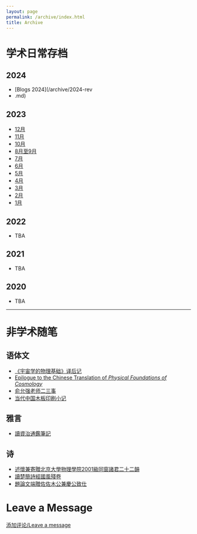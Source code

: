 ```yaml
---
layout: page
permalink: /archive/index.html
title: Archive
---
```


# 学术日常存档

## 2024

- [Blogs 2024](/archive/2024-rev
- .md)

## 2023

- [12月](/archive/2023-12.md)
- [11月](/archive/2023-11.md)
- [10月](/archive/2023-10.md)
- [8月至9月](/archive/2023-08.md)
- [7月](/archive/2023-07.md)
- [6月](/archive/2023-06.md)
- [5月](/archive/2023-05.md)
- [4月](/archive/2023-04.md)
- [3月](/archive/2023-03.md)
- [2月](/archive/2023-02.md)
- [1月](/archive/2023-01.md)

## 2022

- TBA

## 2021

- TBA

## 2020

- TBA

---

# 非学术随笔

## 语体文

- [《宇宙学的物理基础》译后记](/essays/slava_epilogue.md)
- [Epilogue to the Chinese Translation of *Physical Foundations of Cosmology*](./essays/slava_epilogue_En.md)
- [俞允强老师二三事](/essays/yunqiang_yu.md)
- [当代中国木板印刷小记](/essays/on_printing.md)

## 雅言

- [讀資治通鑑筆記](/essays/tongjian.md)

## 诗

- [述懷兼寄贈北京大學物理學院2001級同窗諸君二十二韻](/essays/2001classmates.md)
- [讀楚簡詩經國風殘卷](/essays/shijing.md)
- [題論文端贈佐佐木公兼慶公致仕](/essays/misao.md)

# Leave a Message

[添加评论/Leave a message](https://github.com/stonepi/stonepi.github.io/issues/new?template=ISSUE_TEMPLATE/comment_template.md)
